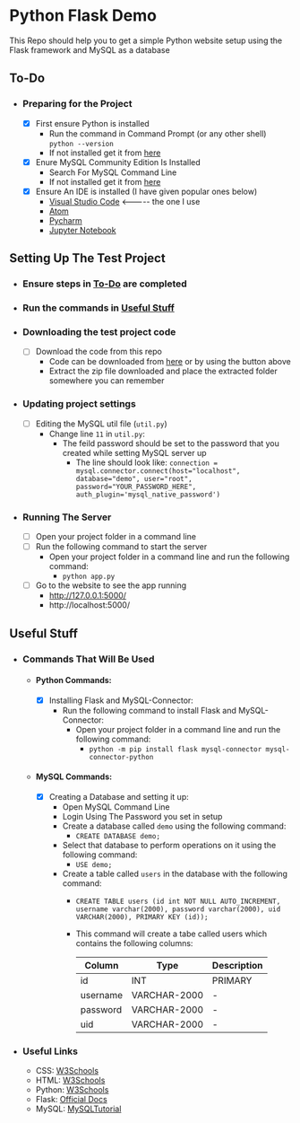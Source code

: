 # Python Flask Demo

This Repo should help you to get a simple Python website setup using the Flask framework and MySQL as a database

## To-Do
- ### Preparing for the Project
  - [x] First ensure Python is installed 
       - Run the command in Command Prompt (or any other shell) ```python --version```
       - If not installed get it from [here](https://www.python.org/ftp/python/3.8.5/python-3.8.5.exe)
  - [x] Enure MySQL Community Edition Is Installed  
       - Search For MySQL Command Line
       - If not installed get it from [here](https://dev.mysql.com/get/Downloads/MySQLInstaller/mysql-installer-community-8.0.21.0.msi)
  - [x] Ensure An IDE is installed (I have given popular ones below)
       - [Visual Studio Code](https://code.visualstudio.com)   <-----  the one I use
       - [Atom](https://atom.io)
       - [Pycharm](https://www.jetbrains.com/pycharm/)
       - [Jupyter Notebook](https://jupyter.org/install.html)
                
## Setting Up The Test Project
 - ### Ensure steps in [To-Do](https://github.com/amitojsingh366/python-flask-demo#to-do) are completed
 - ### Run the commands in [Useful Stuff](https://github.com/amitojsingh366/python-flask-demo#useful-stuff)
 - ### Downloading the test project code
    - [ ] Download the code from this repo
       - Code can be downloaded from [here](https://github.com/amitojsingh366/python-flask-demo/archive/master.zip) or by using the button above
       - Extract the zip file downloaded and place the extracted folder somewhere you can remember
- ### Updating project settings
   - [ ] Editing the MySQL util file (`util.py`)
      - Change line `11` in `util.py`:
         - The feild password should be set to the password that you created while setting MySQL    server up
            - The line should look like: ```connection = mysql.connector.connect(host="localhost", database="demo", user="root", password="YOUR_PASSWORD_HERE", auth_plugin='mysql_native_password')```
- ### Running The Server
   - [ ] Open your project folder in a command line
   - [ ] Run the following command to start the server
      - Open your project folder in a command line and run the following command:
        - ```python app.py```
   - [ ] Go to the website to see the app running
      - http://127.0.0.1:5000/ 
      - http://localhost:5000/
## Useful Stuff
- ### Commands That Will Be Used
    - #### Python Commands:
        - [x] Installing Flask and MySQL-Connector:
           - Run the following command to install Flask and MySQL-Connector:
               - Open your project folder in a command line and run the following command:
                   - ```python -m pip install flask mysql-connector mysql-connector-python```
    - #### MySQL Commands:
        - [x] Creating a Database and setting it up:
          - Open MySQL Command Line
          - Login Using The Password you set in setup
          - Create a database called ```demo``` using the following command:
             - ```CREATE DATABASE demo;```
          - Select that database to perform operations on it using the following command:
             - ```USE demo;```
          - Create a table called ```users``` in the database with the following command:
             - ```CREATE TABLE users (id int NOT NULL AUTO_INCREMENT, username varchar(2000), password varchar(2000), uid VARCHAR(2000), PRIMARY KEY (id));```
             - This command will create a tabe called users which contains the following columns:

                | Column | Type | Description |
                | ------ | ------ | ------ | 
                | id | INT | PRIMARY |
                | username | VARCHAR-2000 | - |
                | password | VARCHAR-2000 | - |
                | uid | VARCHAR-2000 | - |
- ### Useful Links
  - CSS: [W3Schools](https://www.w3schools.com/css/)
  - HTML: [W3Schools](https://www.w3schools.com/html/)
  - Python: [W3Schools](https://www.w3schools.com/python/)
  - Flask: [Official Docs](https://flask.palletsprojects.com/en/1.1.x/)
  - MySQL: [MySQLTutorial](https://www.mysqltutorial.org/basic-mysql-tutorial.aspx)

